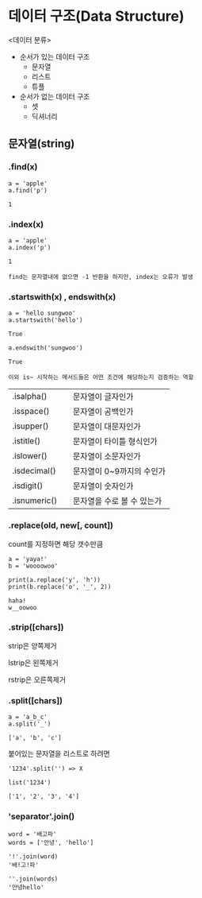 # 데이터 구조(Data Structure)
<데이터 분류>
- 순서가 있는 데이터 구조
  - 문자열
  - 리스트
  - 튜플
- 순서가 없는 데이터 구조
  - 셋
  - 딕셔너리
## 문자열(string)
### .find(x)
```
a = 'apple'
a.find('p')

1
```
### .index(x)
```
a = 'apple'
a.index('p')

1
```
`find는 문자열내에 없으면 -1 반환을 하지만, index는 오류가 발생`
### .startswith(x) , endswith(x)
```
a = 'hello sungwoo'
a.startswith('hello')

True

a.endswith('sungwoo')

True
```
`이외 is~ 시작하는 메서드들은 어떤 조건에 해당하는지 검증하는 역할`

|  |  |  |
|---|---|---|
|.isalpha()||문자열이 글자인가|
|.isspace()||문자열이 공백인가|
|.isupper()||문자열이 대문자인가|
|.istitle()||문자열이 타이틀 형식인가|
|.islower()||문자열이 소문자인가|
|.isdecimal()||문자열이 0~9까지의 수인가|
|.isdigit()||문자열이 숫자인가|
|.isnumeric()||문자열을 수로 볼 수 있는가|
### .replace(old, new[, count])
count를 지정하면 해당 갯수만큼
```
a = 'yaya!'
b = 'woooowoo'

print(a.replace('y', 'h'))
print(b.replace('o', '_', 2))

haha!
w__oowoo
```
### .strip([chars])
strip은 양쪽제거

lstrip은 왼쪽제거

rstrip은 오른쪽제거

### .split([chars])
```
a = 'a_b_c'
a.split('_')

['a', 'b', 'c']
```
붙어있는 문자열을 리스트로 하려면
```
'1234'.split('') => X

list('1234')

['1', '2', '3', '4']
```
### 'separator'.join()
```
word = '배고파'
words = ['안녕', 'hello']

'!'.join(word)
'배!고!파'

''.join(words)
'안녕hello'
```